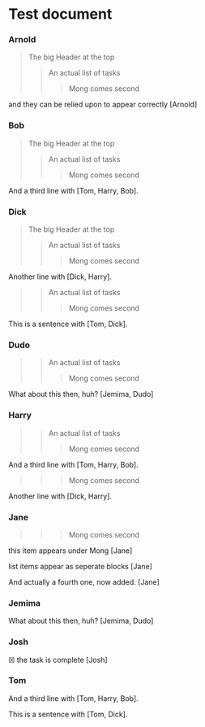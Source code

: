 # Test document


### Arnold

> The big Header at the top
>> An actual list of tasks
>>> Mong comes second

and they can be relied upon to appear correctly \[Arnold\]

### Bob

> The big Header at the top
>> An actual list of tasks
>>> Mong comes second

And a third line with \[Tom, Harry, Bob\].

### Dick

> The big Header at the top
>> An actual list of tasks
>>> Mong comes second

Another line with \[Dick, Harry\].

>> An actual list of tasks
>>> Mong comes second

This is a sentence with \[Tom, Dick\].

### Dudo

>> An actual list of tasks
>>> Mong comes second

What about this then, huh? \[Jemima, Dudo\]

### Harry

>> An actual list of tasks
>>> Mong comes second

And a third line with \[Tom, Harry, Bob\].

>>> Mong comes second

Another line with \[Dick, Harry\].

### Jane

>>> Mong comes second

this item appears under Mong \[Jane\]

list items appear as seperate blocks \[Jane\]

And actually a fourth one, now added. \[Jane\]

### Jemima

What about this then, huh? \[Jemima, Dudo\]

### Josh

☒ the task is complete \[Josh\]

### Tom

And a third line with \[Tom, Harry, Bob\].

This is a sentence with \[Tom, Dick\].
